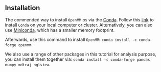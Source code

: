 Installation
------------

The commended way to install `OpenMM` os via the [Conda](https://docs.continuum.io/anaconda/install).
Follow this [link](https://docs.continuum.io/anaconda/install) to install `Conda` on your local computer or cluster.
Alternatively, you can also use [Miniconda](https://docs.conda.io/en/latest/miniconda.html), which
has a smaller memory footprint.

Afterwards, use this command to install `OpenMM`:
`conda install -c conda-forge openmm`.

We also use a range of other packages in this tutorial for analysis purpose,
you can install them together via:
`conda install -c conda-forge pandas numpy mdtraj nglview`.

